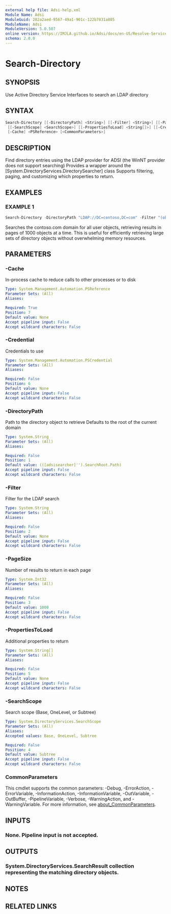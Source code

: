 ```yaml
---
external help file: Adsi-help.xml
Module Name: Adsi
ModuleGuid: 282a2aed-9567-49a1-901c-122b7831a805
ModuleName: Adsi
ModuleVersion: 5.0.507
online version: https://IMJLA.github.io/Adsi/docs/en-US/Resolve-ServiceNameToSID
schema: 2.0.0
---
```


# Search-Directory

## SYNOPSIS
Use Active Directory Service Interfaces to search an LDAP directory

## SYNTAX

```powershell
Search-Directory [[-DirectoryPath] <String>] [[-Filter] <String>] [[-PageSize] <Int32>]
 [[-SearchScope] <SearchScope>] [[-PropertiesToLoad] <String[]>] [[-Credential] <PSCredential>]
 [-Cache] <PSReference> [<CommonParameters>]
```

## DESCRIPTION
Find directory entries using the LDAP provider for ADSI (the WinNT provider does not support searching)
Provides a wrapper around the \[System.DirectoryServices.DirectorySearcher\] class
Supports filtering, paging, and customizing which properties to return.

## EXAMPLES

### EXAMPLE 1
```powershell
Search-Directory -DirectoryPath "LDAP://DC=contoso,DC=com" -Filter "(objectClass=user)" -PageSize 1000 -Cache $Cache
```

Searches the contoso.com domain for all user objects, retrieving results in pages of 1000 objects at a time.
This is useful for efficiently retrieving large sets of directory objects without overwhelming memory resources.

## PARAMETERS

### -Cache
In-process cache to reduce calls to other processes or to disk

```yaml
Type: System.Management.Automation.PSReference
Parameter Sets: (All)
Aliases:

Required: True
Position: 7
Default value: None
Accept pipeline input: False
Accept wildcard characters: False
```

### -Credential
Credentials to use

```yaml
Type: System.Management.Automation.PSCredential
Parameter Sets: (All)
Aliases:

Required: False
Position: 6
Default value: None
Accept pipeline input: False
Accept wildcard characters: False
```

### -DirectoryPath
Path to the directory object to retrieve
Defaults to the root of the current domain

```yaml
Type: System.String
Parameter Sets: (All)
Aliases:

Required: False
Position: 1
Default value: (([adsisearcher]'').SearchRoot.Path)
Accept pipeline input: False
Accept wildcard characters: False
```

### -Filter
Filter for the LDAP search

```yaml
Type: System.String
Parameter Sets: (All)
Aliases:

Required: False
Position: 2
Default value: None
Accept pipeline input: False
Accept wildcard characters: False
```

### -PageSize
Number of results to return in each page

```yaml
Type: System.Int32
Parameter Sets: (All)
Aliases:

Required: False
Position: 3
Default value: 1000
Accept pipeline input: False
Accept wildcard characters: False
```

### -PropertiesToLoad
Additional properties to return

```yaml
Type: System.String[]
Parameter Sets: (All)
Aliases:

Required: False
Position: 5
Default value: None
Accept pipeline input: False
Accept wildcard characters: False
```

### -SearchScope
Search scope (Base, OneLevel, or Subtree)

```yaml
Type: System.DirectoryServices.SearchScope
Parameter Sets: (All)
Aliases:
Accepted values: Base, OneLevel, Subtree

Required: False
Position: 4
Default value: Subtree
Accept pipeline input: False
Accept wildcard characters: False
```

### CommonParameters
This cmdlet supports the common parameters: -Debug, -ErrorAction, -ErrorVariable, -InformationAction, -InformationVariable, -OutVariable, -OutBuffer, -PipelineVariable, -Verbose, -WarningAction, and -WarningVariable. For more information, see [about_CommonParameters](http://go.microsoft.com/fwlink/?LinkID=113216).

## INPUTS

### None. Pipeline input is not accepted.
## OUTPUTS

### System.DirectoryServices.SearchResult collection representing the matching directory objects.
## NOTES

## RELATED LINKS

